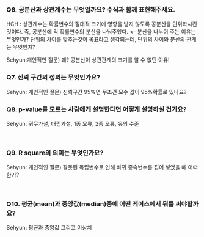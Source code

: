 ### Q6. 공분산과 상관계수는 무엇일까요? 수식과 함께 표현해주세요.

HCH : 상관계수는 확률변수의 절대적 크기에 영향을 받지 않도록 공분산을 단위화시킨 것이다. 즉, 공분산에 각 확률변수의 분산을 나눠주었다. <- 분산을 나누어 주는 이유는 무엇인가? 단위의 차이를 맞추는것이 목표라고 생각되는데, 단위의 차이와 분산의 관계는 무엇인지?

Sehyun:개인적인 질문) 왜? 공분산이 상관관계의 크기를 알 수 없던 이유!
<br>

### Q7. 신뢰 구간의 정의는 무엇인가요?

Sehyun: 개인적인 질문) 신뢰구간 95%면  무조건 모수 값이 95%확률로 있나요?
<br>


### Q8. p-value를 모르는 사람에게 설명한다면 어떻게 설명하실 건가요?

Sehyun: 귀무가설, 대립가설, 1종 오류, 2종 오류, 유의 수준

<br>

### Q9.  R square의 의미는 무엇인가요?

Sehyun: 개인적인 질문) 잘못된 독립변수로 인해 바뀌 종속변수를 집어 넣었을 때 어떠한가?

<br>

### Q10. 평균(mean)과 중앙값(median)중에 어떤 케이스에서 뭐를 써야할까요?

Sehyun: 평균과 중앙값 그리고 이상치
